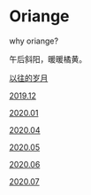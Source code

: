 # Oriange

why oriange?

午后斜阳，暖暖橘黄。

[以往的岁月](https://jialinhome.github.io/)

[2019.12](./2019.12.md)

[2020.01](./2020.01.md)

[2020.04](./2020.04.md)

[2020.05](./2020.05.md)

[2020.06](./2020.06.md)

[2020.07](./2020.07.md)